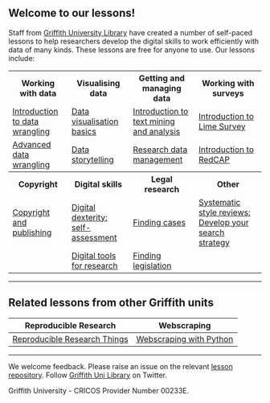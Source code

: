 
## Welcome to our lessons!

Staff from [Griffith University Library](https://www.griffith.edu.au/library) have created a number of self-paced lessons to help researchers develop the digital skills to work efficiently with data of many kinds. These lessons are free for anyone to use. Our lessons include:

<table>
  <tr>
    <th>Working with data</th>
    <th>Visualising data</th>
    <th>Getting and managing data</th>
    <th>Working with surveys</th>
  </tr>
  <tr>
    <td><a href="https://griffithunilibrary.github.io/intro-data-wrangle/">Introduction to data wrangling</a></td>
    <td><a href="https://griffithunilibrary.github.io/data-vis-basics/">Data visualisation basics</a></td>
    <td><a href="https://griffithunilibrary.github.io/intro-text-mining-analysis/">Introduction to text mining and analysis</a></td>
    <td><a href="https://griffithunilibrary.github.io/limesurvey/">Introduction to Lime Survey</a></td>
  </tr>

  <tr>
    <td><a href="https://griffithunilibrary.github.io/Advanced-data-wrangle/">Advanced data wrangling</a></td>
    <td><a href="https://griffithunilibrary.github.io/data-storytelling/">Data storytelling</a></td>
    <td><a href="https://griffithunilibrary.github.io/Research_data_management/">Research data management</a></td>
    <td><a href="https://griffithunilibrary.github.io/redcap">Introduction to RedCAP</a></td>
  </tr>
  <tr>
    <th>Copyright</th>
    <th>Digital skills</th>
    <th>Legal research</th>
    <th>Other</th>
  </tr>
  <tr>
    <td><a href="https://griffithunilibrary.github.io/copyright-publishing/#/">Copyright and publishing</a></td>
    <td><a href="https://griffithunilibrary.github.io/digital-dexterity//">Digital dexterity: self-assessment</a></td>
    <td><a href="https://griffithunilibrary.github.io/finding-cases/#/">Finding cases</td>
    <td><a href="https://griffithunilibrary.github.io/systematic-review-training/index.html">Systematic style reviews: Develop your search strategy</a></td>
  </tr>
  <tr>
    <td> </td>
    <td><a href="https://griffithunilibrary.github.io/digital-tools/">Digital tools for research</a></td>
    <td><a href="https://griffithunilibrary.github.io/finding-legislation/#/">Finding legislation</td>
    <td></td>
  </tr>
</table>

---------

## Related lessons from other Griffith units

| **Reproducible Research** |  **Webscraping** |
| :---: | :---: |
| [Reproducible Research Things](https://guereslib.github.io/Reproducible-Research-Things/)| [Webscraping with Python](https://gu-eresearch.github.io/web_scraping_workshop/)|

-----------------

We welcome feedback. Please raise an issue on the relevant [lesson repository](https://github.com/orgs/GriffithUniLibrary/repositories). Follow [Griffith Uni Library](https://twitter.com/GriffithLibrary) on Twitter.

Griffith University - CRICOS Provider Number 00233E.
